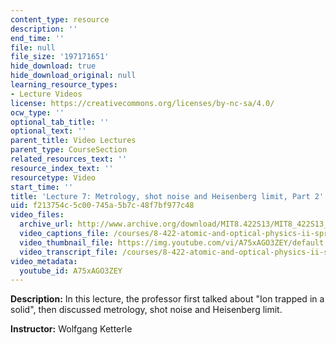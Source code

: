 ```yaml
---
content_type: resource
description: ''
end_time: ''
file: null
file_size: '197171651'
hide_download: true
hide_download_original: null
learning_resource_types:
- Lecture Videos
license: https://creativecommons.org/licenses/by-nc-sa/4.0/
ocw_type: ''
optional_tab_title: ''
optional_text: ''
parent_title: Video Lectures
parent_type: CourseSection
related_resources_text: ''
resource_index_text: ''
resourcetype: Video
start_time: ''
title: 'Lecture 7: Metrology, shot noise and Heisenberg limit, Part 2'
uid: f213754c-5c00-745a-5b7c-48f7bf977c48
video_files:
  archive_url: http://www.archive.org/download/MIT8.422S13/MIT8_422S13_lec07-2_300k.mp4
  video_captions_file: /courses/8-422-atomic-and-optical-physics-ii-spring-2013/28564630cae6547c843a41765c6e01cf_A75xAGO3ZEY.vtt
  video_thumbnail_file: https://img.youtube.com/vi/A75xAGO3ZEY/default.jpg
  video_transcript_file: /courses/8-422-atomic-and-optical-physics-ii-spring-2013/e9de96559778e9dc37ae210f850f4985_A75xAGO3ZEY.pdf
video_metadata:
  youtube_id: A75xAGO3ZEY
---
```


**Description:** In this lecture, the professor first talked about "Ion trapped in a solid", then discussed metrology, shot noise and Heisenberg limit.

**Instructor:** Wolfgang Ketterle

